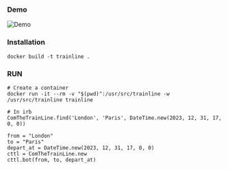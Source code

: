 ### Demo

![Demo](demo/trainline-bot-example.gif)


### Installation

~~~
docker build -t trainline .
~~~

### RUN
~~~
# Create a container
docker run -it --rm -v "$(pwd)":/usr/src/trainline -w /usr/src/trainline trainline

# In irb 
ComTheTrainLine.find('London', 'Paris', DateTime.new(2023, 12, 31, 17, 0, 0))

from = "London"
to = "Paris"
depart_at = DateTime.new(2023, 12, 31, 17, 0, 0)
cttl = ComTheTrainLine.new
cttl.bot(from, to, depart_at)
~~~

